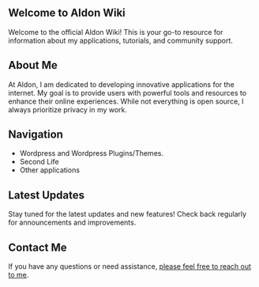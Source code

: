 ## Welcome to Aldon Wiki
Welcome to the official Aldon Wiki! This is your go-to resource for information about my applications, tutorials, and community support.

## About Me
At Aldon, I am dedicated to developing innovative applications for the internet. My goal is to provide users with powerful tools and resources to enhance their online experiences. While not everything is open source, I always prioritize privacy in my work. 

## Navigation
- Wordpress and Wordpress Plugins/Themes.
- Second Life
- Other applications

## Latest Updates
Stay tuned for the latest updates and new features! Check back regularly for announcements and improvements.

## Contact Me
If you have any questions or need assistance, [please feel free to reach out to me](mailto:tickets@jolt-7oqd9p.p.tawk.email). 